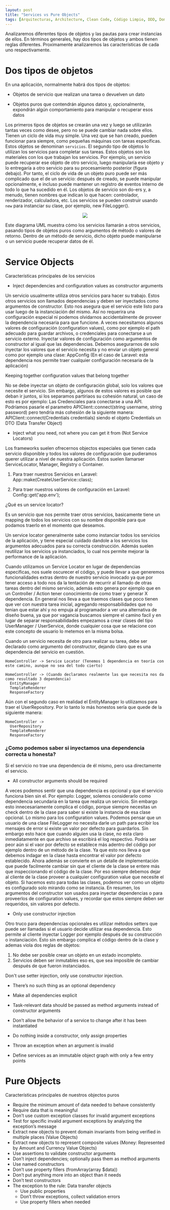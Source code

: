 ```yaml
---
layout: post
title: "Services vs Pure Objects"
tags: [Arquitecturas, Architecture, Clean Code, Código Limpio, DDD, Domain Driven Design]
---
```


Analizaremos diferentes tipos de objetos y las pautas para crear instancias de ellos. En términos generales, hay dos tipos de objetos y ambos
tienen reglas diferentes. Proximamente analizaremos las características de cada uno respectivamente.

# Dos tipos de objetos

En una aplicación, normalmente habrá dos tipos de objetos:

 - Objetos de servicio que realizan una tarea o devuelven un dato

 - Objetos puros que contendrán algunos datos y, opcionalmente, expondrán algún comportamiento para manipular o recuperar esos datos

Los primeros tipos de objetos se crearán una vez y luego se utilizarán tantas veces como desee, pero no se puede cambiar nada sobre ellos.
Tienen un ciclo de vida muy simple. Una vez que se han creado, pueden funcionar para siempre, como pequeñas máquinas con tareas específicas.
Estos objetos se denominan `servicios`. El segundo tipo de objetos lo utilizan los servicios para completar sus tareas. Estos objetos son los
materiales con los que trabajan los servicios. Por ejemplo, un servicio puede recuperar ese objeto de otro servicio, luego manipularía ese objeto
y lo entregaría a otro servicio para su procesamiento posterior (figura debajo). Por tanto, el ciclo de vida de un objeto puro puede ser más complicado
que el de un servicio: después de creado, se puede manipular opcionalmente, e incluso puede mantener un registro de eventos interno de todo lo que ha sucedido en él.
Los objetos de servicio son do-ers y, a menudo, tienen nombres que indican lo que hacen: controlador, renderizador, calculadora, etc. Los servicios
se pueden construir usando `new` para instanciar su clase, por ejemplo, new FileLogger().

<p align="center">
  <img src="https://user-images.githubusercontent.com/22304957/104599172-34ec2700-5656-11eb-914e-8a2a123791bf.png">
</p>

Este diagrama UML muestra cómo los servicios llamarán a otros servicios, pasando tipos de objetos puros como argumentos de método o valores de retorno.
Dentro de un método de servicio, dicho objeto puede manipularse o un servicio puede recuperar datos de él.

# Service Objects

Características principales de los servicios

- Inject dependencies and configuration values as constructor arguments

Un servicio usualmente utiliza otros servicios para hacer su trabajo. Estos otros servicios son llamados dependencias y deben ser inyectados como argumentos de constructor.
Esto nos asegura que el servicio este listo para usar luego de la instanciación del mismo. Así no requerira una configuración especial ni podemos olvidarnos accidentalmente de proveer la dependencia necesaria para que funcione.
A veces necesitamos algunos valores de configuración (configuration values), como por ejemplo el path adecuado para guardar archivos, o credenciales para conectarse a un servicio externo. Inyectar valores de configuración como argumentos de constructor al igual que las dependencias. Debemos asegurarnos de solo inyectar los valores que el servicio necesita y no enviar un objeto general como por ejemplo una clase: AppConfig (En el caso de Laravel: esta dependencia nos permite traer cualquier configuración necesaria de la aplicación)

Keeping together configuration values that belong together

No se debe inyectar un objeto de configuración global, solo los valores que necesite el servicio. Sin embargo, algunos de estos valores es posible que deban ir juntos, si los separamos partiriaos su cohesión natural, un caso de esto es por ejemplo: Las Credenciales para conectarse a una API. Podríamos pasarle el parametro APIClient::connect(string username, string password) pero tendría más cohesión de la siguiente manera: APIClient::connect(Credentials credentials) siendo el objeto Credentials un DTO (Data Transfer Object)

- Inject what you need, not where you can get it from (Not Service Locators)

Los frameworks suelen ofrecernos objectos especiales que tienen cada servicio disponible y todos los valores de configuración que pudieramos querer utilizar a nivel de nuestra aplicación. Estos suelen llamarser ServiceLocator, Manager, Registry o Container.

1. Para traer nuestros Servicios en Laravel: App::make(CreateUserService::class);

2. Para traer nuestros valores de configuración en Laravel: Config::get('app.env');

¿Qué es un service locator?

Es un servicio que nos permite traer otros servicios, basicamente tiene un mapping de todos los servicios con su nombre disponible para que podamos traerlo en el momento que deseamos.

Un service locator generalmente sabe como instanciar todos los servicios de la aplicación, y tiene especial cuidado dandole a los servicios los argumentos adecuados para su correcta construcción. Además suelen reutilizar los servicios ya instanciados, lo cual nos permite mejorar la performance de la aplicación.

Cuando utilizamos un Service Locator en lugar de dependencias especificas, nos suele oscurecer el código, y puede llevar a que generemos funcionalidades extras dentro de nuestro servicio invocado ya que por tener acceso a todo nos da la tentación de recurrir al llamado de otras tareas dentro del mismo servicio, además esto genera por ejemplo que en un Controller / Action tener conocimiento de como traer y generar X dependencia. En general nos lleva a que traemos clases que poco tienen que ver con nuestra tarea inicial, agregando responsabilidades que no tenian que estar ahí y no empuja al programador a ver una alternativa de diseño buena, ya que por vagancia buscamos siempre el camino facil y en lugar de separar responsabilidades empezamos a crear clases del tipo UserManager / UserService, donde cualquier cosa que se relacione con este concepto de usuario lo metemos en la misma bolsa.

Cuando un servicio necesita de otro para realizar su tarea, debe ser declarado como argumento del constructor, dejando claro que es una dependencia del servicio en cuestión.

```
HomeController -> Service Locator (Tenemos 1 dependencia en teoría con este camino, aunque no sea del todo cierto)

HomeController -> (Cuando declaramos realmente las que necesita nos da como resultado 3 dependencia)
  EntityManager
  TemplateRenderer
  ResponseFactory
```

Aún con el segundo caso en realidad el EntityManager lo utilizamos para traer el UserRepository. Por lo tanto lo más honestos sería que quede de la siguiente manera:

```
HomeController ->
  UserRepository
  TemplateRenderer
  ResponseFactory
```

### ¿Como podemos saber si inyectamos una dependencia correcta u honesta?

Si el servicio no trae una dependencia de él mismo, pero usa directamente el servicio.

- All constructor arguments should be required

A veces podemos sentir que una dependencia es opcional y que el servicio funciona bien sin el. Por ejemplo: Logger, solemos considerarlo como dependencia secundaria en la tarea que realiza un servicio.
Sin embargo esto innecesariamente complica el código, porque siempre necesitas un check dentro de la clase para saber si existe la instancia de esa clase opcional.
Lo mismo para los configuration values. Podemos pensar que un usuario de una clase FileLogger no necesita darle un path para ecribir los mensajes de error si existe un valor por defecto para guardarlos.
Sin embargo esto hace que cuando alguien usa la clase, no esta claro inmediatamente en que archivo se escribirá el log respectivo. Podría ser peor aún si el vaor por defecto se establece más adentro del código por ejemplo dentro de un método de la clase.
Ya que esto nos lleva a que debemos indagar en la clase hasta encontrar el valor por defecto establecido. Ahora además se convierte en un detalle de implementación que puede facilmente cambiar sin que el cliente de la clase se entere más que inspeccionando el código de la clase.
Por eso siempre debemos dejar al cliente de la clase proveer a cualquier configuration value que necesite el objeto. Si hacemos esto para todas las clases, podemos ver como un objeto es configurado solo mirando como se instancia.
En resumen, los argumentos del constructor son usados para inyectar dependencias o para proveerlos de configuration values, y recordar que estos siempre deben ser requeridos, sin valores por defecto.

- Only use constructor injection

Otro truco para dependencias opcionales es utilizar métodos setters que puede ser llamadas si el usuario decide utilizar esa dependencia. Esto permite al cliente inyectar Logger por ejemplo después de su construcción o instanciación. Esto sin embargo complica el código dentro de la clase y ademas viola dos reglas de objetos:

1. No debe ser posible crear un objeto en un estado incompleto.
2. Servicios deben ser inmutables eso es, que sea imposible de cambiar después de que fueron instanciados.

Don't use setter injection, only use constructor injection.

- There’s no such thing as an optional dependency


- Make all dependencies explicit


- Task-relevant data should be passed as method arguments instead of constructor arguments


- Don’t allow the behavior of a service to change after it has been instantiated


- Do nothing inside a constructor, only assign properties


- Throw an exception when an argument is invalid


- Define services as an immutable object graph with only a few entry points

# Pure Objects

Características principales de nuestros objectos puros

- Require the minimum amount of data needed to behave consistently
- Require data that is meaningful
- Don’t use custom exception classes for invalid argument exceptions
- Test for specific invalid argument exceptions by analyzing the exception’s message
- Extract new objects to prevent domain invariants from being verified in multiple places (Value Objects)
- Extract new objects to represent composite values (Money: Represented by Amount and Currency Value Objects)
- Use assertions to validate constructor arguments
- Don’t inject dependencies; optionally pass them as method arguments
- Use named constructors
- Don’t use property fillers (fromArray(array $data))
- Don’t put anything more into an object than it needs
- Don’t test constructors
- The exception to the rule: Data transfer objects
  - Use public properties
  - Don’t throw exceptions, collect validation errors
  - Use property fillers when needed
